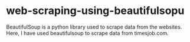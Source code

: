 # web-scraping-using-beautifulsopu
BeautifulSoup is a python library used to scrape data from the websites. Here, I have used beautifulsoup to scrape data from timesjob.com.
